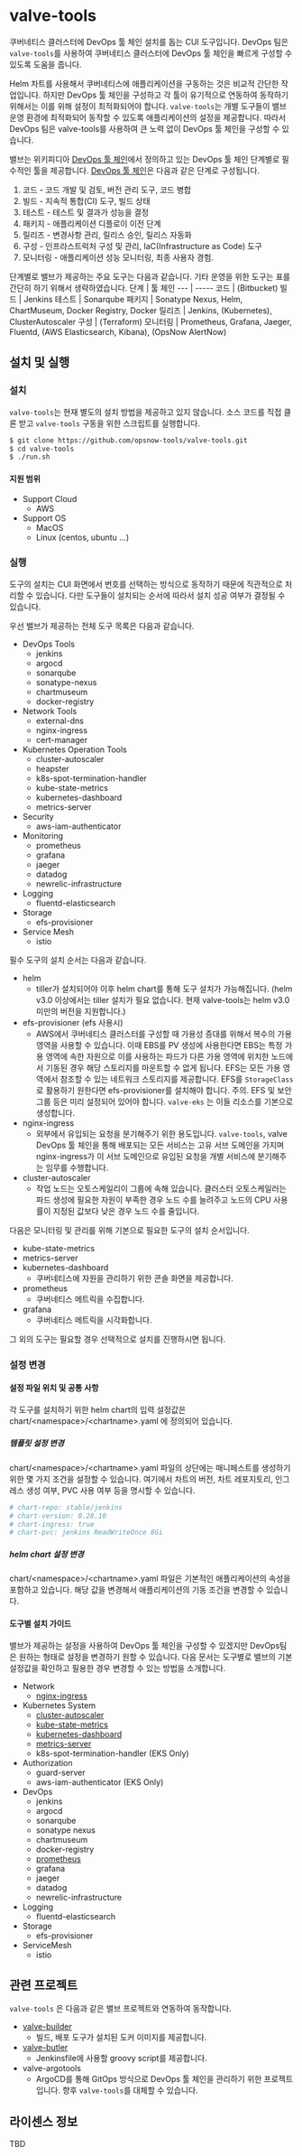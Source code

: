 # valve-tools
쿠버네티스 클러스터에 DevOps 툴 체인 설치를 돕는 CUI 도구입니다.
DevOps 팀은 `valve-tools`를 사용하여 쿠버네티스 클러스터에 DevOps 툴 체인을 빠르게 구성할 수 있도록 도움을 줍니다.

Helm 차트를 사용해서 쿠버네티스에 애플리케이션을 구동하는 것은 비교적 간단한 작업입니다. 하지만 DevOps 툴 체인을 구성하고 각 툴이 유기적으로 연동하여 동작하기 위해서는 이를 위해 설정이 최적화되어야 합니다. `valve-tools`는 개별 도구들이 밸브 운영 환경에 최적화되어 동작할 수 있도록 애플리케이션의 설정을 제공합니다. 따라서 DevOps 팀은 valve-tools를 사용하여 큰 노력 없이 DevOps 툴 체인을 구성할 수 있습니다.

밸브는 위키피디아 [DevOps 툴 체인](https://ko.wikipedia.org/wiki/%EB%8D%B0%EB%B8%8C%EC%98%B5%EC%8A%A4)에서 정의하고 있는 DevOps 툴 체인 단계별로 필수적인 툴을 제공합니다.
[DevOps 툴 체인](https://ko.wikipedia.org/wiki/%EB%8D%B0%EB%B8%8C%EC%98%B5%EC%8A%A4)은 다음과 같은 단계로 구성됩니다.
1. 코드 - 코드 개발 및 검토, 버전 관리 도구, 코드 병합
1. 빌드 - 지속적 통합(CI) 도구, 빌드 상태
1. 테스트 - 테스트 및 결과가 성능을 결정
1. 패키지 - 애플리케이션 디플로이 이전 단계
1. 릴리즈 - 변경사항 관리, 릴리스 승인, 릴리스 자동화
1. 구성 - 인프라스트럭처 구성 및 관리, IaC(Infrastructure as Code) 도구
1. 모니터링 - 애플리케이션 성능 모니터링, 최종 사용자 경험.

단계별로 밸브가 제공하는 주요 도구는 다음과 같습니다. 기타 운영을 위한 도구는 표를 간단히 하기 위해서 생략하였습니다.
단계 | 툴 체인
--- | -----
코드 | (Bitbucket)
빌드 | Jenkins
테스트 | Sonarqube
패키지 | Sonatype Nexus, Helm, ChartMuseum, Docker Registry, Docker
릴리즈 | Jenkins, (Kubernetes), ClusterAutoscaler
구성 | (Terraform)
모니터링 | Prometheus, Grafana, Jaeger, Fluentd, (AWS Elasticsearch, Kibana), (OpsNow AlertNow)

## 설치 및 실행

### 설치
`valve-tools`는 현재 별도의 설치 방법을 제공하고 있지 않습니다. 소스 코드를 직접 클론 받고 `valve-tools` 구동을 위한 스크립트를 실행합니다.
```bash
$ git clone https://github.com/opsnow-tools/valve-tools.git
$ cd valve-tools
$ ./run.sh
```
#### 지원 범위
* Support Cloud
  * AWS
* Support OS
  * MacOS
  * Linux (centos, ubuntu ...)

### 실행
도구의 설치는 CUI 화면에서 번호를 선택하는 방식으로 동작하기 때문에 직관적으로 처리할 수 있습니다. 다만 도구들이 설치되는 순서에 따라서 설치 성공 여부가 결정될 수 있습니다.

우선 밸브가 제공하는 전체 도구 목록은 다음과 같습니다.

* DevOps Tools
  * jenkins
  * argocd
  * sonarqube
  * sonatype-nexus
  * chartmuseum
  * docker-registry
* Network Tools
  * external-dns
  * nginx-ingress
  * cert-manager
* Kubernetes Operation Tools
  * cluster-autoscaler
  * heapster
  * k8s-spot-termination-handler
  * kube-state-metrics
  * kubernetes-dashboard
  * metrics-server
* Security
  * aws-iam-authenticator
* Monitoring
  * prometheus
  * grafana
  * jaeger
  * datadog
  * newrelic-infrastructure
* Logging
  * fluentd-elasticsearch
* Storage
  * efs-provisioner
* Service Mesh
  * istio

필수 도구의 설치 순서는 다음과 같습니다.
* helm
  * tiller가 설치되어야 이후 helm chart를 통해 도구 설치가 가능해집니다. (helm v3.0 이상에서는 tiller 설치가 필요 없습니다. 현재 valve-tools는 helm v3.0 미만의 버전을 지원합니다.)
* efs-provisioner (efs 사용시)
  * AWS에서 쿠버네티스 클러스터를 구성할 때 가용성 증대를 위해서 복수의 가용 영역을 사용할 수 있습니다. 이때 EBS를 PV 생성에 사용한다면 EBS는 특정 가용 영역에 속한 자원으로 이를 사용하는 파드가 다른 가용 영역에 위치한 노드에서 기동된 경우 해당 스토리지를 마운트할 수 없게 됩니다. EFS는 모든 가용 영역에서 참조할 수 있는 네트워크 스토리지를 제공합니다. EFS를 `StorageClass`로 활용하기 원한다면 efs-provisioner를 설치해야 합니다. 주의. EFS 및 보안 그룹 등은 미리 설정되어 있어야 합니다. `valve-eks` 는 이들 리소스를 기본으로 생성합니다.
* nginx-ingress
  * 외부에서 유입되는 요청을 분기해주기 위한 용도입니다. `valve-tools`, valve DevOps 툴 체인을 통해 배포되는 모든 서비스는 고유 서브 도메인을 가지며 nginx-ingress가 이 서브 도메인으로 유입된 요청을 개별 서비스에 분기해주는 임무를 수행합니다.
* cluster-autoscaler
  * 작업 노드는 오토스케일리이 그룹에 속해 있습니다. 클러스터 오토스케일러는 파드 생성에 필요한 자원이 부족한 경우 노드 수를 늘려주고 노드의 CPU 사용률이 지정된 값보다 낮은 경우 노드 수를 줄입니다.

다음은 모니터링 및 관리를 위해 기본으로 필요한 도구의 설치 순서입니다.
* kube-state-metrics
* metrics-server
* kubernetes-dashboard
  * 쿠버네티스에 자원을 관리하기 위한 콘솔 화면을 제공합니다.
* prometheus
  * 쿠버네티스 메트릭을 수집합니다.
* grafana
  * 쿠버네티스 메트릭을 시각화합니다.

그 외의 도구는 필요할 경우 선택적으로 설치를 진행하시면 됩니다.

### 설정 변경
#### 설정 파일 위치 및 공통 사항
각 도구를 설치하기 위한 helm chart의 입력 설정값은 chart/\<namespace>/\<chartname>.yaml 에 정의되어 있습니다.

##### 템플릿 설정 변경
chart/\<namespace>/\<chartname>.yaml 파일의 상단에는 매니페스트를 생성하기 위한 몇 가지 조건을 설정할 수 있습니다. 여기에서 차트의 버전, 차트 레포지토리, 인그레스 생성 여부, PVC 사용 여부 등을 명시할 수 있습니다.
```yaml
# chart-repo: stable/jenkins
# chart-version: 0.28.10
# chart-ingress: true
# chart-pvc: jenkins ReadWriteOnce 8Gi
```
##### helm chart 설정 변경
chart/\<namespace>/\<chartname>.yaml 파일은 기본적인 애플리케이션의 속성을 포함하고 있습니다. 해당 값을 변경해서 애플리케이션의 기동 조건을 변경할 수 있습니다.

#### 도구별 설치 가이드
밸브가 제공하는 설정을 사용하여 DevOps 툴 체인을 구성할 수 있겠지만 DevOps팀은 원하는 형태로 설정을 변경하기 원할 수 있습니다.
다음 문서는 도구별로 밸브의 기본 설정값을 확인하고 필용한 경우 변경할 수 있는 방법을 소개합니다.
* Network
  * [nginx-ingress](./documents/nginx-ingress.md)
* Kubernetes System
  * [cluster-autoscaler](./documents/cluster-autoscaler.md)
  * [kube-state-metrics](./documents/kube-state-metrics.md)
  * [kubernetes-dashboard](./documents/kubernetes-dashboard.md)
  * [metrics-server](./documents/metrics-server.md)
  * k8s-spot-termination-handler (EKS Only)
* Authorization
  * guard-server
  * aws-iam-authenticator (EKS Only)
* DevOps
  * jenkins
  * argocd
  * sonarqube
  * sonatype nexus
  * chartmuseum
  * docker-registry
  * [prometheus](./documents/prometheus.md)
  * grafana
  * jaeger
  * datadog
  * newrelic-infrastructure
* Logging
  * fluentd-elasticsearch
* Storage
  * efs-provisioner
* ServiceMesh
  * istio

## 관련 프로젝트
`valve-tools` 은 다음과 같은 밸브 프로젝트와 연동하여 동작합니다.
* [valve-builder](https://github.com/opsnow-tools/valve-builder)
  * 빌드, 배포 도구가 설치된 도커 이미지를 제공합니다.
* [valve-butler](https://github.com/opsnow-tools/valve-butler)
  * Jenkinsfile에 사용할 groovy script를 제공합니다.
* valve-argotools
  * ArgoCD를 통해 GitOps 방식으로 DevOps 툴 체인을 관리하기 위한 프로젝트입니다. 향후 `valve-tools`를 대체할 수 있습니다.

## 라이센스 정보
TBD